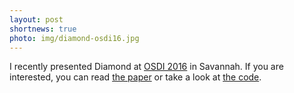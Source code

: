```yaml
---
layout: post
shortnews: true
photo: img/diamond-osdi16.jpg
---
```


I recently presented Diamond at
[OSDI 2016](https://www.usenix.org/conference/osdi16) in Savannah. If
you are interested, you can read
[the paper]({{site.base}}/papers/diamond-osdi16.pdf) or take a look at [the code](https://github.com/UWSysLab/diamond).
